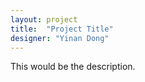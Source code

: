 ```yaml
---
layout: project
title:  "Project Title"
designer: "Yinan Dong"
---
```


This would be the description.
